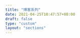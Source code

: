 ```yaml
---
title: "博客系列"
date: 2021-04-25T10:47:57+08:00
draft: false
type: "custom"
layout: "sections"
---
```


